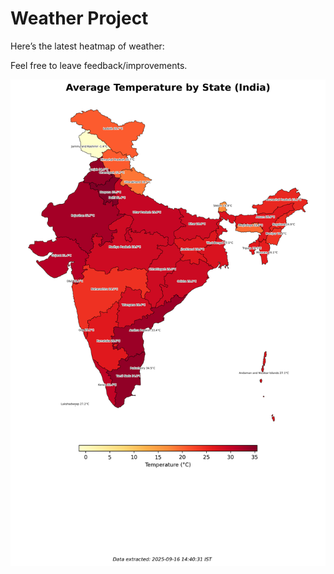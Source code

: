 # Weather Project

Here’s the latest heatmap of weather:

Feel free to leave feedback/improvements.

![India Heatmap](docs/assets/india_heatmap.png?v=C92989)
